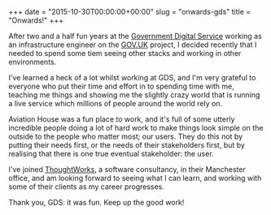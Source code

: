 +++
date = "2015-10-30T00:00:00+00:00"
slug = "onwards-gds"
title = "Onwards!"
+++

After two and a half fun years at the [Government Digital
Service](https://gds.blog.gov.uk) working as an infrastructure engineer on
the [GOV.UK](https://gov.uk) project, I decided recently that I needed to
spend some tiem seeing other stacks and working in other environments.

I've learned a heck of a lot whilst working at GDS, and I'm very grateful to
everyone who put their time and effort in to spending time with me, teaching
me things and showing me the slightly crazy world that is running a live
service which millions of people around the world rely on.

Aviation House was a fun place to work, and it's full of some utterly
incredible people doing a lot of hard work to make things look simple on the
outside to the people who matter most; our users. They do this not by
putting their needs first, or the needs of their stakeholders first, but by
realising that there is one true eventual stakeholder: the user.

I've joined [ThoughtWorks](https://thoughtworks.com), a software
consultancy, in their Manchester office, and am looking forward to seeing
what I can learn, and working with some of their clients as my career
progresses.

Thank you, GDS: it was fun. Keep up the good work!

